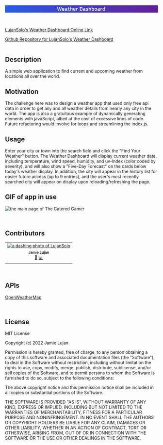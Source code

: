 <p align="center">
  <img src="assets/images/weather-dash.png">
</p>
<br />

<a href="#placholder">LujanSolo's Weather Dashboard Online Link</a><br />

<a href="https://github.com/LujanSolo/weather-dashboard">Github Repository for LujanSolo's Weather Dashboard</a><br />
<br />
## Description

A simple web application to find current and upcoming weather from locations all over the world.

## Motivation

The challenge here was to design a weather app that used only free api data in order to get any and all weather details from nearly any city in the world. The app is also a gratuitous example of dynamically generating elements with javaScript, albeit at the cost of excessive lines of code. Future refactoring would involve for loops and streamlining the index.js.

## Usage

Enter your city or town into the search field and click the "Find Your Weather" button. The Weather Dashboard will display current weather data, including temperature, wind speed, humidity, and uv-Index (color coded by severity), and will also show a "Five-Day Forecast" on the cards below today's weather display. In addition, the city will appear in the history list for easier future access (up to 9 entries), and the user's most recently searched city will appear on display upon reloading/refreshing the page.

## GIF of app in use

![the main page of The Catered Gamer](./assets/images/weather.gif)

<br />

## Contributors

<table>
  <tr>
    <td align="center"><a href="https://github.com/LujanSolo"><img src="https://avatars.githubusercontent.com/u/104592750?v=4" width="100px;" alt="a dashing photo of LujanSolo"/><br /><sub><b>Jamie Lujan</b></sub></a><br /><a href="https://github.com/LujanSolo/weather-dashboard/commits/main" title="Design">🎨</a> <a href="https://github.com/LujanSolo/weather-dashboard/commits/main" title="Code">💻</a></td>
  </tr>
</table>

<br />

## APIs

<a title="OpenWeatherOrgAPI" href="https://openweathermap.org/api">OpenWeatherMap</a>

<br />

## License

MIT License

Copyright (c) 2022 Jamie Lujan

Permission is hereby granted, free of charge, to any person obtaining a copy
of this software and associated documentation files (the "Software"), to deal
in the Software without restriction, including without limitation the rights
to use, copy, modify, merge, publish, distribute, sublicense, and/or sell
copies of the Software, and to permit persons to whom the Software is
furnished to do so, subject to the following conditions:

The above copyright notice and this permission notice shall be included in all
copies or substantial portions of the Software.

THE SOFTWARE IS PROVIDED "AS IS", WITHOUT WARRANTY OF ANY KIND, EXPRESS OR
IMPLIED, INCLUDING BUT NOT LIMITED TO THE WARRANTIES OF MERCHANTABILITY,
FITNESS FOR A PARTICULAR PURPOSE AND NONINFRINGEMENT. IN NO EVENT SHALL THE
AUTHORS OR COPYRIGHT HOLDERS BE LIABLE FOR ANY CLAIM, DAMAGES OR OTHER
LIABILITY, WHETHER IN AN ACTION OF CONTRACT, TORT OR OTHERWISE, ARISING FROM,
OUT OF OR IN CONNECTION WITH THE SOFTWARE OR THE USE OR OTHER DEALINGS IN THE
SOFTWARE.
